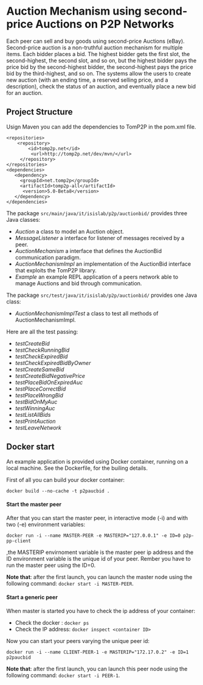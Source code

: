 # Auction Mechanism using second-price Auctions on P2P Networks

Each peer can sell and buy goods using second-price Auctions (eBay). Second-price auction is a non-truthful auction mechanism for multiple items. Each bidder places a bid. The highest bidder gets the first slot, the second-highest, the second slot, and so on, but the highest bidder pays the price bid by the second-highest bidder, the second-highest pays the price bid by the third-highest, and so on. The systems allow the users to create new auction (with an ending time, a reserved selling price, and a description), check the status of an auction, and eventually place a new bid for an auction.

## Project Structure

Usign Maven you can add the dependencies to TomP2P in the pom.xml file. 

```
<repositories>
    <repository>
        <id>tomp2p.net</id>
         <url>http://tomp2p.net/dev/mvn/</url>
     </repository>
</repositories>
<dependencies>
   <dependency>
     <groupId>net.tomp2p</groupId>
     <artifactId>tomp2p-all</artifactId>
      <version>5.0-Beta8</version>
   </dependency>
</dependencies>
```

The package ```src/main/java/it/isislab/p2p/auctionbid/``` provides three Java classes:

- _Auction_ a class to model an Auction object.
- _MessageListener_ a interface for listener of messages received by a peer.
- _AuctionMechanism_ a interface that defines the AuctionBid communication paradigm.	
- _AuctionMechanismImpl_ an implementation of the AuctionBid interface that exploits the TomP2P library.
- _Example_ an example REPL application of a peers network able to manage Auctions and bid through communication.

The package ```src/test/java/it/isislab/p2p/auctionbid/``` provides one Java class:
- _AuctionMechanismImplTest_  a class to test all methods of AuctionMechanismImpl.

Here are all the test passing:

- _testCreateBid_ 
- _testCheckRunningBid_ 
- _testCheckExpiredBid_ 	
- _testCheckExpiredBidByOwner_ 
- _testCreateSameBid_
- _testCreateBidNegativePrice_ 	
- _testPlaceBidOnExpiredAuc_ 
- _testPlaceCorrectBid_ 
- _testPlaceWrongBid_ 	
- _testBidOnMyAuc_ 
- _testWinningAuc_
- _testListAllBids_ 
- _testPrintAuction_	
- _testLeaveNetwork_ 

## Docker start

An example application is provided using Docker container, running on a local machine. See the Dockerfile, for the builing details.

First of all you can build your docker container:

```docker build --no-cache -t p2paucbid .```

#### Start the master peer

After that you can start the master peer, in interactive mode (-i) and with two (-e) environment variables:

```docker run -i --name MASTER-PEER -e MASTERIP="127.0.0.1" -e ID=0 p2p-pp-client```

,the MASTERIP envirnoment variable is the master peer ip address and the ID environment variable is the unique id of your peer. Rember you have to run the master peer using the ID=0.

**Note that**: after the first launch, you can launch the master node using the following command: 
```docker start -i MASTER-PEER```.

#### Start a generic peer

When master is started you have to check the ip address of your container:

- Check the docker <container ID>: ```docker ps```
- Check the IP address: ```docker inspect <container ID>```

Now you can start your peers varying the unique peer id:

```docker run -i --name CLIENT-PEER-1 -e MASTERIP="172.17.0.2" -e ID=1 p2paucbid```

**Note that**: after the first launch, you can launch this peer node using the following command: 
```docker start -i PEER-1```.
